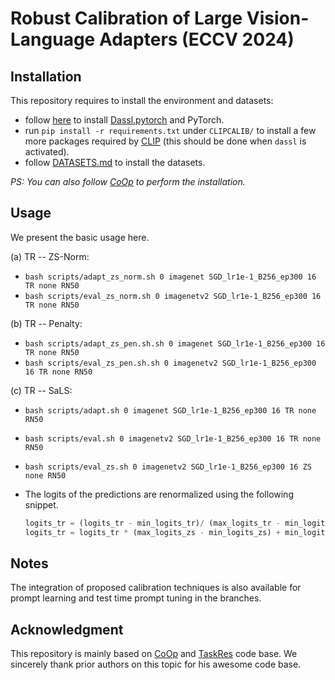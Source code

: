# Robust Calibration of Large Vision-Language Adapters (ECCV 2024)

## Installation
This repository requires to install the environment and datasets:
- follow [here](https://github.com/KaiyangZhou/Dassl.pytorch#installation) to install [Dassl.pytorch](https://github.com/KaiyangZhou/Dassl.pytorch) and PyTorch.
- run `pip install -r requirements.txt` under `CLIPCALIB/` to install a few more packages required by [CLIP](https://github.com/openai/CLIP) (this should be done when `dassl` is activated).
- follow [DATASETS.md](DATASETS.md) to install the datasets.

*PS: You can also follow [CoOp](https://github.com/KaiyangZhou/CoOp) to perform the installation.*

## Usage
We present the basic usage here.

(a) TR -- ZS-Norm:
- `bash scripts/adapt_zs_norm.sh 0 imagenet SGD_lr1e-1_B256_ep300 16 TR none RN50`
- `bash scripts/eval_zs_norm.sh 0 imagenetv2 SGD_lr1e-1_B256_ep300 16 TR none RN50`

(b) TR -- Penalty:
- `bash scripts/adapt_zs_pen.sh.sh 0 imagenet SGD_lr1e-1_B256_ep300 16 TR none RN50`
- `bash scripts/eval_zs_pen.sh.sh 0 imagenetv2 SGD_lr1e-1_B256_ep300 16 TR none RN50`

(c) TR -- SaLS:
- `bash scripts/adapt.sh 0 imagenet SGD_lr1e-1_B256_ep300 16 TR none RN50`
- `bash scripts/eval.sh 0 imagenetv2 SGD_lr1e-1_B256_ep300 16 TR none RN50`
- `bash scripts/eval_zs.sh 0 imagenetv2 SGD_lr1e-1_B256_ep300 16 ZS none RN50`
- The logits of the predictions are renormalized using the following snippet. 

  ```python
  logits_tr = (logits_tr - min_logits_tr)/ (max_logits_tr - min_logits_tr)
  logits_tr = logits_tr * (max_logits_zs - min_logits_zs) + min_logits_zs
  ```

## Notes
The integration of proposed calibration techniques is also available for prompt learning and test time prompt tuning in the branches.

## Acknowledgment
This repository is mainly based on [CoOp](https://github.com/KaiyangZhou/CoOp) and [TaskRes](https://github.com/geekyutao/TaskRes) code base. We sincerely thank prior authors on this topic for his awesome code base.
